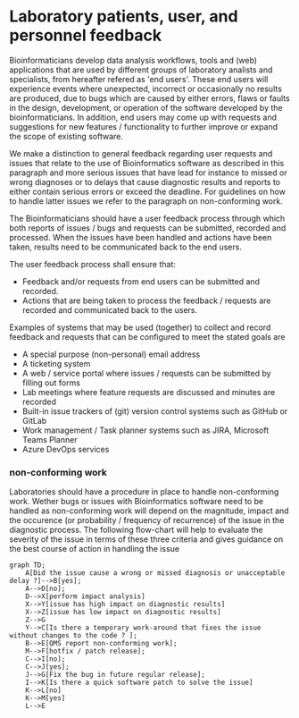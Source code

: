 # Laboratory patients, user, and personnel feedback

Bioinformaticians develop data analysis workflows, tools and (web) applications that are used by different groups of laboratory analists and specialists, from hereafter refered as 'end users'. These end users will experience events where unexpected, incorrect or occasionally no results are produced, due to bugs which are caused by either errors, flaws or faults in the design, development, or operation of the software developed by the bioinformaticians. In addition, end users may come up with requests and suggestions for new features / functionality to further improve or expand the scope of existing software.

We make a distinction to general feedback regarding user requests and issues that relate to the use of Bioinformatics software as described in this paragraph and more serious issues that have lead for instance to missed or wrong diagnoses or to delays that cause diagnostic results and reports to either contain serious errors or exceed the deadline. For guidelines on how to handle latter issues we refer to the paragraph on non-conforming work.

The Bioinformaticians should have a user feedback process through which both reports of issues / bugs and requests can be submitted, recorded and processed. When the issues have been handled and actions have been taken, results need to be communicated back to the end users.

The user feedback process shall ensure that:

-   Feedback and/or requests from end users can be submitted and recorded.
-   Actions that are being taken to process the feedback / requests are recorded and communicated back to the users.

Examples of systems that may be used (together) to collect and record feedback and requests that can be configured to meet the stated goals are

-   A special purpose (non-personal) email address
-   A ticketing system
-   A web / service portal where issues / requests can be submitted by filling out forms
-   Lab meetings where feature requests are discussed and minutes are recorded
-   Built-in issue trackers of (git) version control systems such as GitHub or GitLab
-   Work management / Task planner systems such as JIRA, Microsoft Teams Planner
-   Azure DevOps services

### non-conforming work

Laboratories should have a procedure in place to handle non-conforming work. Wether bugs or issues with Bioinformatics software need to be handled as non-conforming work will depend on the magnitude, impact and the occurence (or probability / frequency of recurrence) of the issue in the diagnostic process. The following flow-chart will help to evaluate the severity of the issue in terms of these three criteria and gives guidance on the best course of action in handling the issue

```mermaid
graph TD;
    A[Did the issue cause a wrong or missed diagnosis or unacceptable delay ?]-->B[yes];
    A-->D[no];
    D-->X[perform impact analysis]
    X-->Y[issue has high impact on diagnostic results]
    X-->Z[issue has low impact on diagnostic results]
    Z-->G
    Y-->C[Is there a temporary work-around that fixes the issue without changes to the code ? ];
    B-->E[QMS report non-conforming work];
    M-->F[hotfix / patch release];
    C-->I[no];
    C-->J[yes];
    J-->G[Fix the bug in future regular release];
    I-->K[Is there a quick software patch to solve the issue]
    K-->L[no]
    K-->M[yes]
    L-->E

```
